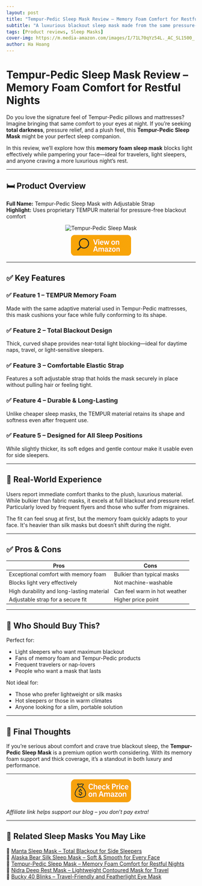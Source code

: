 ```yaml
---
layout: post
title: "Tempur-Pedic Sleep Mask Review – Memory Foam Comfort for Restful Nights"
subtitle: "A luxurious blackout sleep mask made from the same pressure-relieving material as Tempur-Pedic mattresses."
tags: [Product reviews, Sleep Masks]
cover-img: https://m.media-amazon.com/images/I/71L70qYz54L._AC_SL1500_.jpg
author: Ha Hoang
---
```


# Tempur-Pedic Sleep Mask Review – Memory Foam Comfort for Restful Nights

Do you love the signature feel of Tempur-Pedic pillows and mattresses? Imagine bringing that same comfort to your eyes at night. If you’re seeking **total darkness**, pressure relief, and a plush feel, this **Tempur-Pedic Sleep Mask** might be your perfect sleep companion.

In this review, we’ll explore how this **memory foam sleep mask** blocks light effectively while pampering your face—ideal for travelers, light sleepers, and anyone craving a more luxurious night’s rest.

---

## 🛏️ Product Overview

**Full Name:** Tempur-Pedic Sleep Mask with Adjustable Strap  
**Highlight:** Uses proprietary TEMPUR material for pressure-free blackout comfort

<div style="text-align:center;">
  <img src="https://m.media-amazon.com/images/I/71L70qYz54L._AC_SL1500_.jpg" alt="Tempur-Pedic Sleep Mask" style="width:400px; height:auto;" />
  <br/>
  <a href="https://amzn.to/4mfcan3?tag=havan07-20" target="_blank" rel="nofollow sponsored noopener">
    <img src="/assets/img/view.png" alt="View on Amazon" style="width:160px; height:auto; margin-top:10px;" />
  </a>
</div>

---

## ✅ Key Features

### ✅ Feature 1 – TEMPUR Memory Foam  
Made with the same adaptive material used in Tempur-Pedic mattresses, this mask cushions your face while fully conforming to its shape.

### ✅ Feature 2 – Total Blackout Design  
Thick, curved shape provides near-total light blocking—ideal for daytime naps, travel, or light-sensitive sleepers.

### ✅ Feature 3 – Comfortable Elastic Strap  
Features a soft adjustable strap that holds the mask securely in place without pulling hair or feeling tight.

### ✅ Feature 4 – Durable & Long-Lasting  
Unlike cheaper sleep masks, the TEMPUR material retains its shape and softness even after frequent use.

### ✅ Feature 5 – Designed for All Sleep Positions  
While slightly thicker, its soft edges and gentle contour make it usable even for side sleepers.

---

## 🧪 Real-World Experience

Users report immediate comfort thanks to the plush, luxurious material. While bulkier than fabric masks, it excels at full blackout and pressure relief. Particularly loved by frequent flyers and those who suffer from migraines.

The fit can feel snug at first, but the memory foam quickly adapts to your face. It's heavier than silk masks but doesn’t shift during the night.

---

## ✅ Pros & Cons

| Pros | Cons |
|------|------|
| Exceptional comfort with memory foam | Bulkier than typical masks |
| Blocks light very effectively | Not machine-washable |
| High durability and long-lasting material | Can feel warm in hot weather |
| Adjustable strap for a secure fit | Higher price point |

---

## 👥 Who Should Buy This?

Perfect for:

- Light sleepers who want maximum blackout  
- Fans of memory foam and Tempur-Pedic products  
- Frequent travelers or nap-lovers  
- People who want a mask that lasts

Not ideal for:

- Those who prefer lightweight or silk masks  
- Hot sleepers or those in warm climates  
- Anyone looking for a slim, portable solution

---

## 🤔 Final Thoughts

If you’re serious about comfort and crave true blackout sleep, the **Tempur-Pedic Sleep Mask** is a premium option worth considering. With its memory foam support and thick coverage, it’s a standout in both luxury and performance.

---

<div style="text-align:center;">
  <a href="https://amzn.to/4mfcan3?tag=havan07-20" target="_blank" rel="nofollow sponsored noopener">
    <img src="/assets/img/checkprice.png" alt="Check price on Amazon" style="width:160px; height:auto;" />
  </a>
</div>

*Affiliate link helps support our blog – you don’t pay extra!*

---

## 🧾 Related Sleep Masks You May Like

<ul style="list-style: none; padding-left: 0;">
  <li>🔗 <a href="/2025-05-13-manta-sleep-mask-review/">Manta Sleep Mask – Total Blackout for Side Sleepers</a></li>
  <li>🔗 <a href="/2025-05-14-alaska-bear-silk-sleep-mask-review/">Alaska Bear Silk Sleep Mask – Soft & Smooth for Every Face</a></li>
  <li>🔗 <a href="/2025-05-14-tempur-pedic-sleep-mask-review/">Tempur-Pedic Sleep Mask – Memory Foam Comfort for Restful Nights</a></li>
  <li>🔗 <a href="/2025-05-14-nidra-sleep-mask-review/">Nidra Deep Rest Mask – Lightweight Contoured Mask for Travel</a></li>
  <li>🔗 <a href="/2025-05-14-bucky-40-blinks-review/">Bucky 40 Blinks – Travel-Friendly and Featherlight Eye Mask</a></li>
</ul>

